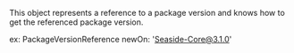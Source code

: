 This object represents a reference to a package version and knows how to get the referenced package version.

ex: 
	PackageVersionReference newOn: 'Seaside-Core@3.1.0'